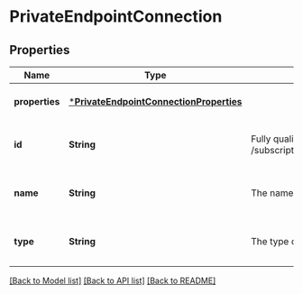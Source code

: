 # PrivateEndpointConnection


## Properties
Name | Type | Description | Notes
------------ | ------------- | ------------- | -------------
**properties** | [***PrivateEndpointConnectionProperties**](PrivateEndpointConnectionProperties.md) |  | [optional] [default to nothing]
**id** | **String** | Fully qualified resource ID for the resource. Ex - /subscriptions/{subscriptionId}/resourceGroups/{resourceGroupName}/providers/{resourceProviderNamespace}/{resourceType}/{resourceName} | [optional] [readonly] [default to nothing]
**name** | **String** | The name of the resource | [optional] [readonly] [default to nothing]
**type** | **String** | The type of the resource. E.g. \&quot;Microsoft.Compute/virtualMachines\&quot; or \&quot;Microsoft.Storage/storageAccounts\&quot; | [optional] [readonly] [default to nothing]


[[Back to Model list]](../README.md#models) [[Back to API list]](../README.md#api-endpoints) [[Back to README]](../README.md)


